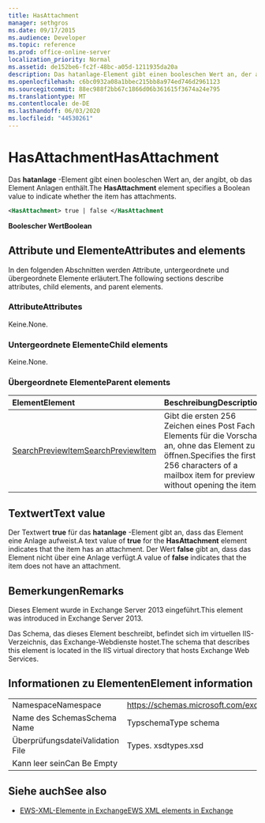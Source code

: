 ```yaml
---
title: HasAttachment
manager: sethgros
ms.date: 09/17/2015
ms.audience: Developer
ms.topic: reference
ms.prod: office-online-server
localization_priority: Normal
ms.assetid: de152be6-fc2f-48bc-a05d-1211935da20a
description: Das hatanlage-Element gibt einen booleschen Wert an, der angibt, ob das Element Anlagen enthält.
ms.openlocfilehash: c6bc0932a08a1bbec215bb8a974ed746d2961123
ms.sourcegitcommit: 88ec988f2bb67c1866d06b361615f3674a24e795
ms.translationtype: MT
ms.contentlocale: de-DE
ms.lasthandoff: 06/03/2020
ms.locfileid: "44530261"
---
```

# <a name="hasattachment"></a><span data-ttu-id="b804c-103">HasAttachment</span><span class="sxs-lookup"><span data-stu-id="b804c-103">HasAttachment</span></span>

<span data-ttu-id="b804c-104">Das **hatanlage** -Element gibt einen booleschen Wert an, der angibt, ob das Element Anlagen enthält.</span><span class="sxs-lookup"><span data-stu-id="b804c-104">The **HasAttachment** element specifies a Boolean value to indicate whether the item has attachments.</span></span> 
  
```XML
<HasAttachment> true | false </HasAttachment
```

 <span data-ttu-id="b804c-105">**Boolescher Wert**</span><span class="sxs-lookup"><span data-stu-id="b804c-105">**Boolean**</span></span>
## <a name="attributes-and-elements"></a><span data-ttu-id="b804c-106">Attribute und Elemente</span><span class="sxs-lookup"><span data-stu-id="b804c-106">Attributes and elements</span></span>

<span data-ttu-id="b804c-107">In den folgenden Abschnitten werden Attribute, untergeordnete und übergeordnete Elemente erläutert.</span><span class="sxs-lookup"><span data-stu-id="b804c-107">The following sections describe attributes, child elements, and parent elements.</span></span>
  
### <a name="attributes"></a><span data-ttu-id="b804c-108">Attribute</span><span class="sxs-lookup"><span data-stu-id="b804c-108">Attributes</span></span>

<span data-ttu-id="b804c-109">Keine.</span><span class="sxs-lookup"><span data-stu-id="b804c-109">None.</span></span>
  
### <a name="child-elements"></a><span data-ttu-id="b804c-110">Untergeordnete Elemente</span><span class="sxs-lookup"><span data-stu-id="b804c-110">Child elements</span></span>

<span data-ttu-id="b804c-111">Keine.</span><span class="sxs-lookup"><span data-stu-id="b804c-111">None.</span></span>
  
### <a name="parent-elements"></a><span data-ttu-id="b804c-112">Übergeordnete Elemente</span><span class="sxs-lookup"><span data-stu-id="b804c-112">Parent elements</span></span>

|<span data-ttu-id="b804c-113">**Element**</span><span class="sxs-lookup"><span data-stu-id="b804c-113">**Element**</span></span>|<span data-ttu-id="b804c-114">**Beschreibung**</span><span class="sxs-lookup"><span data-stu-id="b804c-114">**Description**</span></span>|
|:-----|:-----|
|[<span data-ttu-id="b804c-115">SearchPreviewItem</span><span class="sxs-lookup"><span data-stu-id="b804c-115">SearchPreviewItem</span></span>](searchpreviewitem.md) <br/> |<span data-ttu-id="b804c-116">Gibt die ersten 256 Zeichen eines Post Fach Elements für die Vorschau an, ohne das Element zu öffnen.</span><span class="sxs-lookup"><span data-stu-id="b804c-116">Specifies the first 256 characters of a mailbox item for preview without opening the item.</span></span>  <br/> |
   
## <a name="text-value"></a><span data-ttu-id="b804c-117">Textwert</span><span class="sxs-lookup"><span data-stu-id="b804c-117">Text value</span></span>

<span data-ttu-id="b804c-118">Der Textwert **true** für das **hatanlage** -Element gibt an, dass das Element eine Anlage aufweist.</span><span class="sxs-lookup"><span data-stu-id="b804c-118">A text value of **true** for the **HasAttachment** element indicates that the item has an attachment.</span></span> <span data-ttu-id="b804c-119">Der Wert **false** gibt an, dass das Element nicht über eine Anlage verfügt.</span><span class="sxs-lookup"><span data-stu-id="b804c-119">A value of **false** indicates that the item does not have an attachment.</span></span> 
  
## <a name="remarks"></a><span data-ttu-id="b804c-120">Bemerkungen</span><span class="sxs-lookup"><span data-stu-id="b804c-120">Remarks</span></span>

<span data-ttu-id="b804c-121">Dieses Element wurde in Exchange Server 2013 eingeführt.</span><span class="sxs-lookup"><span data-stu-id="b804c-121">This element was introduced in Exchange Server 2013.</span></span>
  
<span data-ttu-id="b804c-122">Das Schema, das dieses Element beschreibt, befindet sich im virtuellen IIS-Verzeichnis, das Exchange-Webdienste hostet.</span><span class="sxs-lookup"><span data-stu-id="b804c-122">The schema that describes this element is located in the IIS virtual directory that hosts Exchange Web Services.</span></span>
  
## <a name="element-information"></a><span data-ttu-id="b804c-123">Informationen zu Elementen</span><span class="sxs-lookup"><span data-stu-id="b804c-123">Element information</span></span>

|||
|:-----|:-----|
|<span data-ttu-id="b804c-124">Namespace</span><span class="sxs-lookup"><span data-stu-id="b804c-124">Namespace</span></span>  <br/> |https://schemas.microsoft.com/exchange/services/2006/types  <br/> |
|<span data-ttu-id="b804c-125">Name des Schemas</span><span class="sxs-lookup"><span data-stu-id="b804c-125">Schema Name</span></span>  <br/> |<span data-ttu-id="b804c-126">Typschema</span><span class="sxs-lookup"><span data-stu-id="b804c-126">Type schema</span></span>  <br/> |
|<span data-ttu-id="b804c-127">Überprüfungsdatei</span><span class="sxs-lookup"><span data-stu-id="b804c-127">Validation File</span></span>  <br/> |<span data-ttu-id="b804c-128">Types. xsd</span><span class="sxs-lookup"><span data-stu-id="b804c-128">types.xsd</span></span>  <br/> |
|<span data-ttu-id="b804c-129">Kann leer sein</span><span class="sxs-lookup"><span data-stu-id="b804c-129">Can Be Empty</span></span>  <br/> ||
   
## <a name="see-also"></a><span data-ttu-id="b804c-130">Siehe auch</span><span class="sxs-lookup"><span data-stu-id="b804c-130">See also</span></span>



- [<span data-ttu-id="b804c-131">EWS-XML-Elemente in Exchange</span><span class="sxs-lookup"><span data-stu-id="b804c-131">EWS XML elements in Exchange</span></span>](ews-xml-elements-in-exchange.md)

